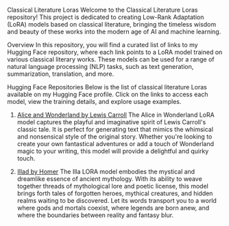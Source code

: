 Classical Literature Loras
Welcome to the Classical Literature Loras repository! This project is dedicated to creating Low-Rank Adaptation (LoRA) models based on classical literature, bringing the timeless wisdom and beauty of these works into the modern age of AI and machine learning.

Overview
In this repository, you will find a curated list of links to my Hugging Face repository, where each link points to a LoRA model trained on various classical literary works. These models can be used for a range of natural language processing (NLP) tasks, such as text generation, summarization, translation, and more.

Hugging Face Repositories
Below is the list of classical literature Loras available on my Hugging Face profile. Click on the links to access each model, view the training details, and explore usage examples.

1. <a href="https://huggingface.co/Daniel23Stack/Classical_Literature_Loras/blob/main/aliceinwonderlandzip.7z">Alice and Wonderland by Lewis Carroll</a>
    The Alice in Wonderland LoRA model captures the playful and imaginative spirit of Lewis Carroll's classic tale. It is perfect for generating text that mimics the whimsical and nonsensical style of the original story. Whether you're looking to create your own fantastical adventures or add a touch of Wonderland magic to your writing, this model will provide a delightful and quirky touch.

2.  <a href="https://huggingface.co/Daniel23Stack/Classical_Literature_Loras/blob/main/illad.7z">Illad by Homer</a>
    The Illa LORA model embodies the mystical and dreamlike essence of ancient mythology. With its ability to weave together threads of mythological lore and poetic license, this model brings forth tales of forgotten heroes, mythical creatures, and hidden realms waiting to be discovered. Let its words transport you to a world where gods and mortals coexist, where legends are born anew, and where the boundaries between reality and fantasy blur.